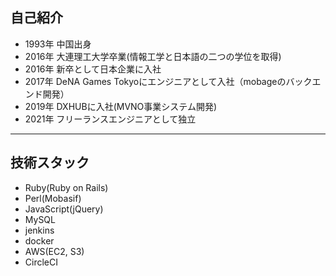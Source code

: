 ## 自己紹介
- 1993年 中国出身
- 2016年 大連理工大学卒業(情報工学と日本語の二つの学位を取得)
- 2016年 新卒として日本企業に入社
- 2017年 DeNA Games Tokyoにエンジニアとして入社（mobageのバックエンド開発）
- 2019年 DXHUBに入社(MVNO事業システム開発)
- 2021年 フリーランスエンジニアとして独立
---
## 技術スタック
- Ruby(Ruby on Rails)
- Perl(Mobasif)
- JavaScript(jQuery)
- MySQL
- jenkins
- docker
- AWS(EC2, S3)
- CircleCI
